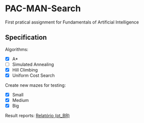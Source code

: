 # PAC-MAN-Search
First pratical assignment for Fundamentals of Artificial Intelligence

## Specification

Algorithms:
- [X] A*
- [ ] Simulated Annealing
- [X] Hill Climbing
- [X] Uniform Cost Search

Create new mazes for testing:
- [X]  Small
- [X]  Medium
- [X]  Big

Result reports: [Relatório (pt_BR)](#REPORT.md)

